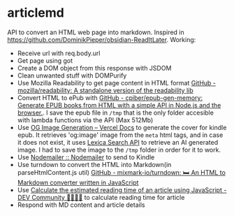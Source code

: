 # articlemd

API to convert an HTML web page into markdown. Inspired in https://github.com/DominikPieper/obsidian-ReadItLater.
Working:

- Receive url with req.body.url
- Get page using got
- Create a DOM object from this response with JSDOM
- Clean unwanted stuff with DOMPurify
- Use Mozilla Readability to get page content in HTML format [GitHub - mozilla/readability: A standalone version of the readability lib](https://github.com/mozilla/readability)
- Convert HTML to ePub with [GitHub - cpiber/epub-gen-memory: Generate EPUB books from HTML with a simple API in Node.js and the browser.](https://github.com/cpiber/epub-gen-memory). I save the epub file in `/tmp` that is the only folder accesible with lambda functions via the API (Max 512Mb)
- Use [OG Image Generation – Vercel Docs](https://vercel.com/docs/concepts/functions/edge-functions/og-image-generation) to generate the cover for kindle epub. It retrieves 'og:image' image from the `meta` html tags, and in case it does not exist, it uses [Lexica Search API](https://lexica.art/docs) to retrieve an AI generated image. I had to save the image to the `/tmp` folder in order for it to work.
- Use [Nodemailer :: Nodemailer](https://nodemailer.com/about/) to send to Kindle
- Use turndown to convert the HTML into Markdown(in parseHtmlContent.js util) [GitHub - mixmark-io/turndown: 🛏 An HTML to Markdown converter written in JavaScript](https://github.com/mixmark-io/turndown)
- Use [Calculate the estimated reading time of an article using JavaScript - DEV Community 👩‍💻👨‍💻](https://dev.to/michaelburrows/calculate-the-estimated-reading-time-of-an-article-using-javascript-2k9l) to calculate reading time for article
- Respond with MD content and article details
